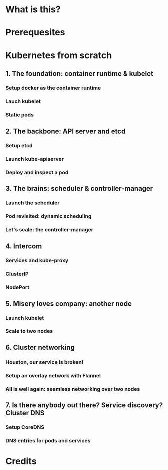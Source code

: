 # What is this?

# Prerequesites

# Kubernetes from scratch


## 1. The foundation: container runtime & kubelet

### Setup docker as the container runtime

### Lauch kubelet

### Static pods


## 2. The backbone: API server and etcd

### Setup etcd

### Launch kube-apiserver

### Deploy and inspect a pod


## 3. The brains: scheduler & controller-manager

### Launch the scheduler

### Pod revisited: dynamic scheduling

### Let's scale: the controller-manager


## 4. Intercom

### Services and kube-proxy

### ClusterIP

### NodePort


## 5. Misery loves company: another node

### Launch kubelet

### Scale to two nodes


## 6. Cluster networking

### Houston, our service is broken!

### Setup an overlay network with Flannel

### All is well again: seamless networking over two nodes


## 7. Is there anybody out there? Service discovery? Cluster DNS

### Setup CoreDNS

### DNS entries for pods and services

# Credits
